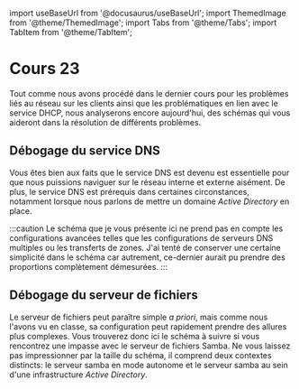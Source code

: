 import useBaseUrl from '@docusaurus/useBaseUrl';
import ThemedImage from '@theme/ThemedImage';
import Tabs from '@theme/Tabs';
import TabItem from '@theme/TabItem';

# Cours 23

Tout comme nous avons procédé dans le dernier cours pour les problèmes liés au réseau sur les clients ainsi que les problématiques en lien avec le service DHCP, nous analyserons encore aujourd'hui, des schémas qui vous aideront dans la résolution de différents problèmes.

## Débogage du service DNS

Vous êtes bien aux faits que le service DNS est devenu est essentielle pour que nous puissions naviguer sur le réseau interne et externe aisément. De plus, le service DNS est prérequis dans certaines circonstances, notamment lorsque nous parlons de mettre un domaine *Active Directory* en place.

:::caution
Le schéma que je vous présente ici ne prend pas en compte les configurations avancées telles que les configurations de serveurs DNS multiples ou les transferts de zones. J'ai tenté de conserver une certaine simplicité dans le schéma car autrement, ce-dernier aurait pu prendre des proportions complètement démesurées.
:::

<div style={{textAlign: 'center'}}>
    <ThemedImage
        alt="Schéma"
        sources={{
            light: useBaseUrl('/img/Serveurs1/SchemaDNS_W.svg'),
            dark: useBaseUrl('/img/Serveurs1/SchemaDNS_D.svg'),
        }}
    />
</div>

## Débogage du serveur de fichiers

Le serveur de fichiers peut paraître simple *a priori*, mais comme nous l'avons vu en classe, sa configuration peut rapidement prendre des allures plus complexes. Vous trouverez donc ici le schéma à suivre si vous rencontrez une impasse avec le serveur de fichiers Samba. Ne vous laissez pas impressionner par la taille du schéma, il comprend deux contextes distincts: le serveur samba en mode autonome et le serveur samba au sein d'une infrastructure *Active Directory*.

<div style={{textAlign: 'center'}}>
    <ThemedImage
        alt="Schéma"
        sources={{
            light: useBaseUrl('/img/Serveurs1/SchemaSamba_W.svg'),
            dark: useBaseUrl('/img/Serveurs1/SchemaSamba_D.svg'),
        }}
    />
</div>